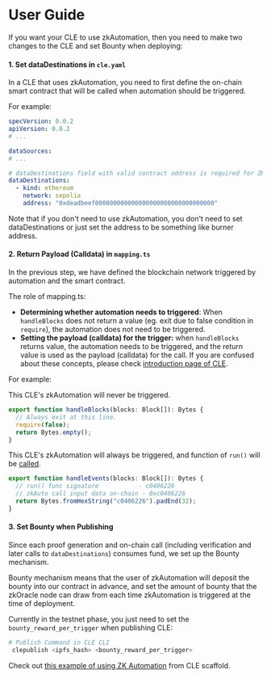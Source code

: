 # User Guide

If you want your CLE to use zkAutomation, then you need to make two changes to the CLE and set Bounty when deploying:

#### 1. Set dataDestinations in `cle.yaml`

In a CLE that uses zkAutomation, you need to first define the on-chain smart contract that will be called when automation should be triggered.

For example:

```yaml
specVersion: 0.0.2
apiVersion: 0.0.2
# ...

dataSources:
# ...

# dataDestinations field with valid contract address is required for ZK Automation.
dataDestinations:
  - kind: ethereum
    network: sepolia
    address: "0xdeadbeef000000000000000000000000000000000"
```

Note that if you don't need to use zkAutomation, you don't need to set dataDestinations or just set the address to be something like burner address.

#### 2. Return Payload (Calldata) in `mapping.ts`

In the previous step, we have defined the blockchain network triggered by automation and the smart contract.

The role of mapping.ts:

* **Determining whether automation needs to triggered**: When `handleBlocks` does not return a value (eg. exit due to false condition in `require`), the automation does not need to be triggered.
* **Setting the payload (calldata) for the trigger:** when `handleBlocks` returns value, the automation needs to be triggered, and the return value is used as the payload (calldata) for the call. If you are confused about these concepts, please check [introduction page of CLE](../../../zkoracle/).

For example:

This CLE's zkAutomation will never be triggered.

```typescript
export function handleBlocks(blocks: Block[]): Bytes {
  // Always exit at this line.
  require(false);
  return Bytes.empty();
}
```

This CLE's zkAutomation will always be triggered, and function of `run()` will be [called](https://sepolia.etherscan.io/tx/0x4f0c30fa489989d679acefa9fdaf7022d4a12c35eab9494a3b4eceb44006d8af).

```typescript
export function handleEvents(blocks: Block[]): Bytes {
  // run() func signature           - c0406226
  // zkAuto call input data on-chain - 0xc0406226
  return Bytes.fromHexString("c0406226").padEnd(32);
}
```

#### 3. Set Bounty when Publishing

Since each proof generation and on-chain call (including verification and later calls to `dataDestinations`) consumes fund, we set up the Bounty mechanism.

Bounty mechanism means that the user of zkAutomation will deposit the bounty into our contract in advance, and set the amount of bounty that the zkOracle node can draw from each time zkAutomation is triggered at the time of deployment.

Currently in the testnet phase, you just need to set the `bounty_reward_per_trigger` when publishing CLE:

```bash
# Publish Command in CLE CLI
 clepublish <ipfs_hash> <bounty_reward_per_trigger>
```

Check out [this example of using ZK Automation](https://github.com/ora-io/cle-cli/tree/25828df155181b52a306c4bf8fff17b9b7e5fbfe/packages/create-zkgraph/templates/template-uniswapprice) from CLE scaffold.
